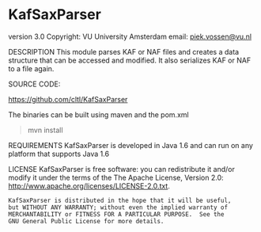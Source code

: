 KafSaxParser
============
version 3.0
Copyright: VU University Amsterdam
email: piek.vossen@vu.nl


DESCRIPTION
This module parses KAF or NAF files and creates a data structure that can be accessed and modified.
It also serializes KAF or NAF to a file again.

SOURCE CODE:

https://github.com/cltl/KafSaxParser

The binaries can be built using maven and the pom.xml

> mvn install

REQUIREMENTS
KafSaxParser is developed in Java 1.6 and can run on any platform that supports Java 1.6

LICENSE
    KafSaxParser is free software: you can redistribute it and/or modify
    it under the terms of the The Apache License, Version 2.0:
        http://www.apache.org/licenses/LICENSE-2.0.txt.

    KafSaxParser is distributed in the hope that it will be useful,
    but WITHOUT ANY WARRANTY; without even the implied warranty of
    MERCHANTABILITY or FITNESS FOR A PARTICULAR PURPOSE.  See the
    GNU General Public License for more details.
